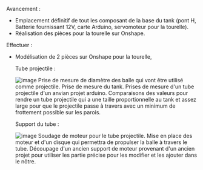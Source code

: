 Avancement :
  - Emplacement définitif de tout les composant de la base du tank (pont H, Batterie fournissant 12V, carte Arduino, servomoteur pour la tourelle).
  - Réalisation des pièces pour la tourelle sur Onshape.

Effectuer :
  - Modélisation de 2 pièces sur Onshape pour la tourelle,



    Tube projectile :
    
    ![image](https://github.com/bogwee/ProjetArduino/assets/134391638/dfa62312-0fb6-4e6e-94cc-7cefd9eeeb79)
Prise de mesure de diamètre des balle qui vont être utilisé comme projectile.
Prise de mesure du tank.
Prises de mesure d'un tube projectile d'un anvian projet arduino.
Comparaisons des valeurs pour rendre un tube projectile qui a une taille proportionnelle au tank et assez large pour que le projectile passe à travers avec un minimum de frottement possible sur les parois.




    Support du tube :
    
    ![image](https://github.com/bogwee/ProjetArduino/assets/134391638/3c8841c2-4ac1-4f68-8e2c-e21f397dbad3)
Soudage de moteur pour le tube projectile.
Mise en place des moteur et d'un disque qui permettra de propulser la balle à travers le tube.
Découpage d'un ancien support de moteur provenant d'un ancien projet pour utiliser les partie précise pour les modifier et les ajouter dans le nôtre.
